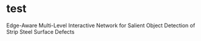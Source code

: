 # test
Edge-Aware Multi-Level Interactive Network for Salient Object Detection of Strip Steel Surface Defects

